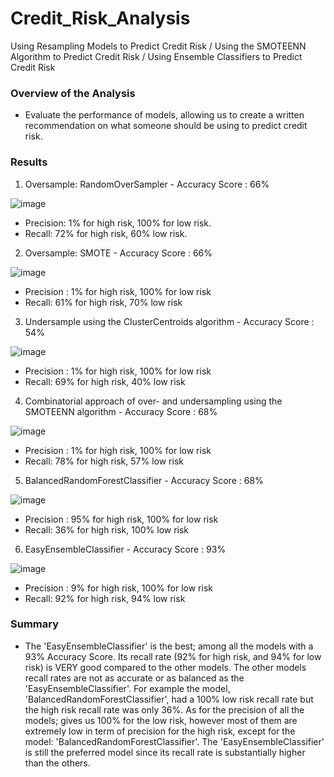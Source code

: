 # Credit_Risk_Analysis
Using Resampling Models to Predict Credit Risk / Using the SMOTEENN Algorithm to Predict Credit Risk / Using Ensemble Classifiers to Predict Credit Risk

### Overview of the Analysis
- Evaluate the performance of models, allowing us to create a written recommendation on what someone should be using to predict credit risk. 

### Results
1. Oversample: RandomOverSampler - Accuracy Score : 66%

![image](https://github.com/Angel00Michel/Credit_Risk_Analysis/assets/106771574/125e0b7a-4751-460d-bf66-0e485cee1d0e)

- Precision: 1% for high risk, 100% for low risk. 
- Recall: 72% for high risk, 60% low risk.

2. Oversample: SMOTE - Accuracy Score : 66%

![image](https://github.com/Angel00Michel/Credit_Risk_Analysis/assets/106771574/89949729-5018-48f8-859b-edd65533c0fa)

- Precision : 1% for high risk, 100% for low risk
- Recall: 61% for high risk, 70% low risk

3. Undersample using the ClusterCentroids algorithm - Accuracy Score : 54% 

![image](https://github.com/Angel00Michel/Credit_Risk_Analysis/assets/106771574/623915f1-5782-47c2-8564-4273e387352f)

- Precision : 1% for high risk, 100% for low risk
- Recall: 69% for high risk, 40% low risk

4. Combinatorial approach of over- and undersampling using the SMOTEENN algorithm - Accuracy Score : 68%

![image](https://github.com/Angel00Michel/Credit_Risk_Analysis/assets/106771574/d10a5e79-10f6-4960-a1f6-0628c7fcb056)

- Precision : 1% for high risk, 100% for low risk
- Recall: 78% for high risk, 57% low risk

5. BalancedRandomForestClassifier - Accuracy Score : 68%

![image](https://github.com/Angel00Michel/Credit_Risk_Analysis/assets/106771574/c6c79012-010b-4447-82ac-426ce07b50e0)

- Precision : 95% for high risk, 100% for low risk
- Recall: 36% for high risk, 100% low risk

6. EasyEnsembleClassifier - Accuracy Score : 93%

![image](https://github.com/Angel00Michel/Credit_Risk_Analysis/assets/106771574/8ba25122-1089-4a8b-bb03-476a75b0187f)

- Precision : 9% for high risk, 100% for low risk
- Recall: 92% for high risk, 94% low risk

### Summary
- The 'EasyEnsembleClassifier' is the best; among all the models with a 93% Accuracy Score. Its recall rate (92% for high risk, and 94% for low risk) is VERY good compared to the other models. The other models recall rates are not as accurate or as balanced as the 'EasyEnsembleClassifier'. For example the model, 'BalancedRandomForestClassifier', had a 100% low risk recall rate but the high risk recall rate was only 36%. As for the precision of all the models; gives us 100% for the low risk, however most of them are extremely low in term of precision for the high risk, except for the model: 'BalancedRandomForestClassifier'. The 'EasyEnsembleClassifier' is still the preferred model since its recall rate is substantially higher than the others.

